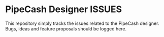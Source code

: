 # PipeCash Designer ISSUES

This repository simply tracks the issues related to the PipeCash designer.
Bugs, ideas and feature proposals should be logged here.
